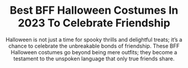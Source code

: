 ---
layout: post
title: Best BFF Halloween Costumes In 2023 To Celebrate Friendship
subtitle: Halloween is not just a time for spooky thrills and delightful treats; it’s a chance to celebrate the unbreakable bonds of friendship. These BFF Halloween costumes go beyond being mere outfits; they become a testament to the unspoken language that only true friends share.
header-img: "img/post/2023/09/copied/bff-halloween-costumes.jpg"
header-style: text
permalink: "/bff-halloween-costumes/"
catalog: true
tags:
  - Recipients 
  - Men
---   